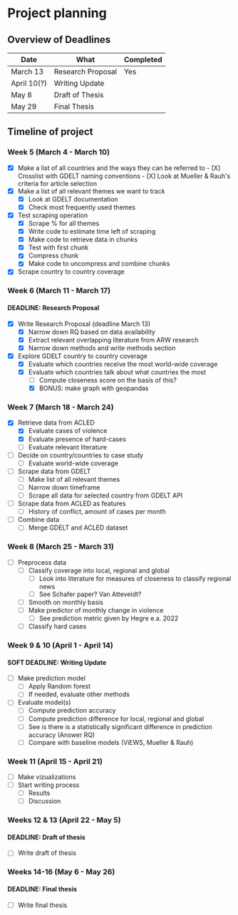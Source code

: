 # Project planning

## Overview of Deadlines

| Date  | What | Completed |
|---|---|---|
| March 13  | Research Proposal | Yes |
| April 10(?) | Writing Update  |   |
| May 8 | Draft of Thesis  |   |
| May 29 | Final Thesis |   |

## Timeline of project

### Week 5 (March 4 - March 10)

- [X] Make a list of all countries and the ways they can be referred to
        - [X] Crosslist with GDELT naming conventions
        - [X] Look at Mueller & Rauh's criteria for article selection
- [X] Make a list of all relevant themes we want to track
    - [X] Look at GDELT documentation
    - [X] Check most frequently used themes
- [X] Test scraping operation
    - [X] Scrape % for all themes
    - [X] Write code to estimate time left of scraping 
    - [X] Make code to retrieve data in chunks
    - [X] Test with first chunk
    - [X] Compress chunk
    - [X] Make code to uncompress and combine chunks
- [X] Scrape country to country coverage

### Week 6 (March 11 - March 17)
#### DEADLINE: Research Proposal

- [X] Write Research Proposal (deadline March 13)
    - [X] Narrow down RQ based on data availability
    - [X] Extract relevant overlapping literature from ARW research
    - [X] Narrow down methods and write methods section
- [X] Explore GDELT country to country coverage
    - [X] Evaluate which countries receive the most world-wide coverage
    - [X] Evaluate which countries talk about what countries the most
        - [ ] Compute closeness score on the basis of this?
        - [X] BONUS: make graph with geopandas

### Week 7 (March 18 - March 24)

- [X] Retrieve data from ACLED
    - [X] Evaluate cases of violence
    - [X] Evaluate presence of hard-cases
    - [ ] Evaluate relevant literature
- [ ] Decide on country/countries to case study
    - [ ] Evaluate world-wide coverage
- [ ] Scrape data from GDELT
    - [ ] Make list of all relevant themes
    - [ ] Narrow down timeframe
    - [ ] Scrape all data for selected country from GDELT API
- [ ] Scrape data from ACLED as features
    - [ ] History of conflict, amount of cases per month
- [ ] Combine data
    - [ ] Merge GDELT and ACLED dataset

### Week 8 (March 25 - March 31)

- [ ] Preprocess data
    - [ ] Classify coverage into local, regional and global
        - [ ] Look into literature for measures of closeness to classify regional news
        - [ ] See Schafer paper? Van Atteveldt?
    - [ ] Smooth on monthly basis
    - [ ] Make predictor of monthly change in violence
        - [ ] See prediction metric given by Hegre e.a. 2022
    - [ ] Classify hard cases

### Week 9 & 10 (April 1 - April 14)
#### SOFT DEADLINE: Writing Update

- [ ] Make prediction model
    - [ ] Apply Random forest
    - [ ] If needed, evaluate other methods
- [ ] Evaluate model(s)
    - [ ] Compute prediction accuracy
    - [ ] Compute prediction difference for local, regional and global
    - [ ] See is there is a statistically significant difference in prediction accuracy (Answer RQ)
    - [ ] Compare with baseline models (ViEWS, Mueller & Rauh)

### Week 11 (April 15 - April 21)

- [ ] Make vizualizations
- [ ] Start writing process
    - [ ] Results
    - [ ] Discussion

### Weeks 12 & 13 (April 22 - May 5)
#### DEADLINE: Draft of thesis

- [ ] Write draft of thesis

### Weeks 14-16 (May 6 - May 26)
#### DEADLINE: Final thesis

- [ ] Write final thesis

